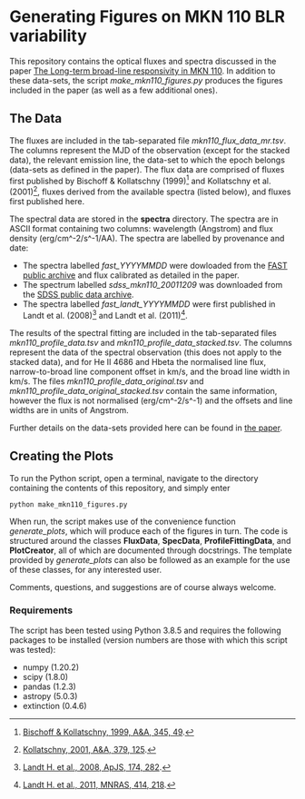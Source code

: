 # Generating Figures on MKN 110 BLR variability

This repository contains the optical fluxes and spectra discussed in the paper [The Long-term broad-line responsivity in MKN 110](ArXiv.URL). In addition to these data-sets, the script *make_mkn110_figures.py* produces the figures included in the paper (as well as a few additional ones).

## The Data

The fluxes are included in the tab-separated file *mkn110_flux_data_mr.tsv*. The columns represent the MJD of the observation (except for the stacked data), the relevant emission line, the data-set to which the epoch belongs (data-sets as defined in the paper). The flux data are comprised of fluxes first published by Bischoff & Kollatschny (1999)[^1] and Kollatschny et al. (2001)[^2], fluxes derived from the available spectra (listed below), and fluxes first published here.

The spectral data are stored in the **spectra** directory. The spectra are in ASCII format containing two columns: wavelength (Angstrom) and flux density (erg/cm^-2/s^-1/AA). The spectra are labelled by provenance and date:
- The spectra labelled *fast_YYYYMMDD* were dowloaded from the [FAST public archive](http://tdc-www.harvard.edu/instruments/fast/) and flux calibrated as detailed in the paper.
- The spectrum labelled *sdss_mkn110_20011209* was downloaded from the [SDSS public data archive](https://dr16.sdss.org/optical/spectrum/search).
- The spectra labelled *fast_landt_YYYYMMDD* were first published in Landt et al. (2008)[^3] and Landt et al. (2011)[^4].

The results of the spectral fitting are included in the tab-separated files *mkn110_profile_data.tsv* and *mkn110_profile_data_stacked.tsv*. The columns represent the data of the spectral observation (this does not apply to the stacked data), and for He II 4686 and Hbeta the normalised line flux, narrow-to-broad line component offset in km/s, and the broad line width in km/s. The files *mkn110_profile_data_original.tsv* and *mkn110_profile_data_original_stacked.tsv* contain the same information, however the flux is not normalised (erg/cm^-2/s^-1) and the offsets and line widths are in units of Angstrom.

Further details on the data-sets provided here can be found in [the paper](ArXiv.URL).

## Creating the Plots

To run the Python script, open a terminal, navigate to the directory containing the contents of this repository, and simply enter
```
python make_mkn110_figures.py
```

When run, the script makes use of the convenience function *generate_plots*, which will produce each of the figures in turn. The code is structured around the classes **FluxData**, **SpecData**, **ProfileFittingData**, and **PlotCreator**, all of which are documented through docstrings. The template provided by *generate_plots* can also be followed as an example for the use of these classes, for any interested user. 

Comments, questions, and suggestions are of course always welcome.

### Requirements

The script has been tested using Python 3.8.5 and requires the following packages to be installed (version numbers are those with which this script was tested):
- numpy (1.20.2)
- scipy (1.8.0)
- pandas (1.2.3)
- astropy (5.0.3)
- extinction (0.4.6)

[^1]: [Bischoff & Kollatschny, 1999, A&A, 345, 49](https://ui.adsabs.harvard.edu/abs/1999A%26A...345...49B/abstract).
[^2]: [Kollatschny, 2001, A&A, 379, 125](https://ui.adsabs.harvard.edu/abs/2001A%26A...379..125K/abstract).
[^3]: [Landt H. et al., 2008, ApJS, 174, 282](https://ui.adsabs.harvard.edu/abs/2008ApJS..174..282L/abstract).
[^4]: [Landt H. et al., 2011, MNRAS, 414, 218](https://ui.adsabs.harvard.edu/abs/2011MNRAS.414..218L/abstract).


